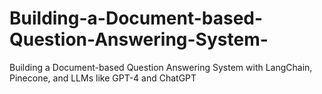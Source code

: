 # Building-a-Document-based-Question-Answering-System-
Building a Document-based Question Answering System with LangChain, Pinecone, and LLMs like GPT-4 and ChatGPT
